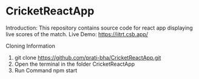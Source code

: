 # CricketReactApp
Introduction:  This repository contains source code for react app displaying live scores of the match.
Live Demo: https://iitrt.csb.app/

Cloning Information
1. git clone https://github.com/prati-bha/CricketReactApp.git
2. Open the terminal in the folder CricketReactApp
3. Run Command npm start

